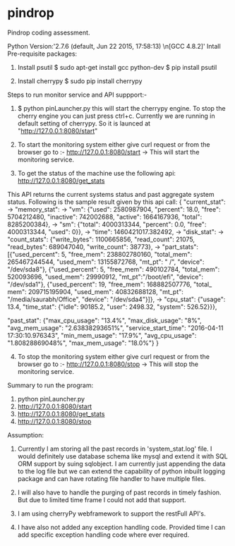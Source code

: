 # pindrop
Pindrop coding assessment.

Python Version:'2.7.6 (default, Jun 22 2015, 17:58:13) \n[GCC 4.8.2]'
Intall Pre-requisite packages:

1. Install psutil
   $ sudo apt-get install gcc python-dev
   $ pip install psutil

2. Install cherrypy
   $ sudo pip install cherrypy


Steps to run monitor service and API suppport:-

1. $ python pinLauncher.py
   this will start the cherrypy engine. To stop the cherry engine you can just press ctrl+c. Currently we are running in default setting of cherrypy. So it is launced at "http://127.0.0.1:8080/start"

2. To start the monitoring system either give curl request or from the browser go to :- http://127.0.0.1:8080/start
   -> This will start the monitoring service. 

3. To get the status of the machine use the following api:  http://127.0.0.1:8080/get_stats

This API returns the current systems status and past aggregate system status. Following is the sample result given by this api call:
{
"current_stat": 
	-> "memory_stat": 
		-> "vm": {"used": 2580987904, "percent": 18.0, "free": 5704212480, "inactive": 742002688, "active": 1664167936, "total": 
				  8285200384}, 
		-> "sm": {"total": 4000313344, "percent": 0.0, "free": 4000313344, "used": 0}}, 
	-> "time": 1460421017.382492, 
	-> "disk_stat": 
		-> "count_stats": {"write_bytes": 1100665856, "read_count": 21075, "read_bytes": 689047040, "write_count": 38773}, 
		-> "part_stats": [{"used_percent": 5, "free_mem": 238802780160, "total_mem": 265467244544, "used_mem": 13155872768, "mt_pt": " 
							/", "device": "/dev/sda8"}, {"used_percent": 5, "free_mem": 490102784, "total_mem": 520093696, "used_mem": 
							29990912, "mt_pt":"/boot/efi", "device": "/dev/sda1"}, {"used_percent": 19, "free_mem": 168882507776, "total_
							mem": 209715195904, "used_mem": 40832688128, "mt_pt": "/media/saurabh/Office", "device": "/dev/sda4"}]}, 
	-> "cpu_stat": {"usage": 13.4, "time_stat": {"idle": 90185.2, "user": 2498.32, "system": 526.52}}},

"past_stat": {"max_cpu_usage": "13.4%", "max_disk_usage": "8%", "avg_mem_usage": "2.63838293651%", "service_start_time": "2016-04-11 
				17:30:10.976343", "min_mem_usage": "17.9%", "avg_cpu_usage": "1.80828869048%", "max_mem_usage": "18.0%"}
}

4. To stop the monitoring system either give curl request or from the browser go to :- http://127.0.0.1:8080/stop
   -> This will stop the monitoring service.

Summary to run the program:
   1. python pinLauncher.py
   2. http://127.0.0.1:8080/start
   3. http://127.0.0.1:8080/get_stats
   4. http://127.0.0.1:8080/stop

Assumption:

1. Currently I am storing all the past records in 'system_stat.log' file. I would definitely use database schema like mysql and extend it with SQL ORM support by suing sqlobject. I am currently just appending the data to the log file but we can extend the capability of python inbuilt logging package and can have rotating file handler to have multiple files.

2. I will also have to handle the purging of past records in timely fashion. But due to limited time frame I could not add that support.

3. I am using cherryPy webframework to support the restFull API's.

4. I have also not added any exception handling code. Provided time I can add specific exception handling code where ever required.

